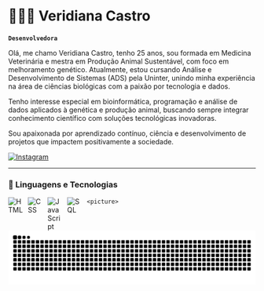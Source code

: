 # 👩🏻‍💻 Veridiana Castro

**`Desenvolvedora`**

Olá, me chamo Veridiana Castro, tenho 25 anos, sou formada em Medicina Veterinária e mestra em Produção Animal Sustentável, com foco em melhoramento genético. Atualmente, estou cursando Análise e Desenvolvimento de Sistemas (ADS) pela Uninter, unindo minha experiência na área de ciências biológicas com a paixão por tecnologia e dados.

Tenho interesse especial em bioinformática, programação e análise de dados aplicados à genética e produção animal, buscando sempre integrar conhecimento científico com soluções tecnológicas inovadoras.

Sou apaixonada por aprendizado contínuo, ciência e desenvolvimento de projetos que impactem positivamente a sociedade. 

<p align="left">
    <a href="https://www.instagram.com/vericamposs?igsh=cTdiOTh4c3RyMW9z">
        <img 
            <a href="https://instagram.com/veridianacastro" target="_blank"><img src="https://img.shields.io/badge/Instagram-E4405F?style=for-the-badge&logo=instagram&logoColor=white" alt="Instagram"></a>
        
   
</p>

---

### 🤖 Linguagens e Tecnologias

<img 
    align="left" 
    alt="HTML"
    title="HTML" 
    width="30px" 
    style="padding-right: 10px;" 
    src="https://cdn.jsdelivr.net/gh/devicons/devicon@latest/icons/html5/html5-original.svg" 
/>
<img 
    align="left" 
    alt="CSS" 
    title="CSS"
    width="30px" 
    style="padding-right: 10px;" 
    src="https://cdn.jsdelivr.net/gh/devicons/devicon@latest/icons/css3/css3-original.svg" 
/>
<img 
    align="left" 
    alt="JavaScript" 
    title="JavaScript"
    width="30px" 
    style="padding-right: 10px;" 
    src="https://cdn.jsdelivr.net/gh/devicons/devicon@latest/icons/javascript/javascript-original.svg" 
/>
<img 
    align="left" 
    alt="SQL" 
    title="SQL"
    width="30px" 
    style="padding-right: 10px;" 
    src= "https://cdn.jsdelivr.net/gh/devicons/devicon@latest/icons/aarch64/aarch64-original.svg" />



    <picture>
  <source media="(prefers-color-scheme: dark)" srcset="https://raw.githubusercontent.com/veridianacastro/veridianacastro/output/github-contribution-grid-snake-dark.svg">
  <source media="(prefers-color-scheme: light)" srcset="https://raw.githubusercontent.com/veridianacastro/veridianacastro/output/github-contribution-grid-snake.svg">
  <img alt="github contribution grid snake animation" src="https://raw.githubusercontent.com/veridianacastro/veridianacastro/output/github-contribution-grid-snake.svg">

          

<br/>
<br/>


